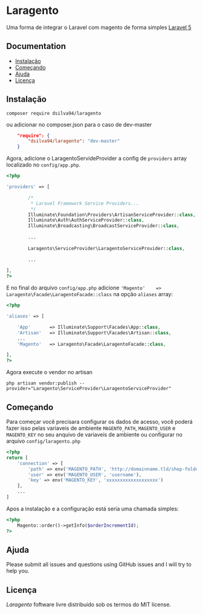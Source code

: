 # Laragento


Uma forma de integrar o Laravel com magento de forma simples [Laravel 5](http://laravel.com/)

## Documentation

* [Instalação](#instalacao)
* [Começando](#comecando)
* [Ajuda](#ajuda)
* [Licença](#licenca)


## Instalação

```
composer require dsilva94/laragento
```
ou adicionar no composer.json para o caso de dev-master

```json
    "require": {
        "dsilva94/laragento": "dev-master"
    }
```
  
Agora, adicione o LaragentoServideProvider a config de `providers` array localizado no `config/app.php`.

```php
<?php

'providers' => [

        /*
         * Laravel Framework Service Providers...
         */
        Illuminate\Foundation\Providers\ArtisanServiceProvider::class,
        Illuminate\Auth\AuthServiceProvider::class,
        Illuminate\Broadcasting\BroadcastServiceProvider::class,
	
        ...
        
        Laragento\ServiceProvider\LaragentoServiceProvider::class,
        
        ...

],
?>
```

E no final do arquivo `config/app.php` adicione `'Magento'    => Laragento\Facade\LaragentoFacade::class` na opção  `aliases` array:

```php
<?php

'aliases' => [

    'App'       => Illuminate\Support\Facades\App::class,
    'Artisan'   => Illuminate\Support\Facades\Artisan::class,
    ...
    'Magento'   => Laragento\Facade\LaragentoFacade::class,

],
?>
```

Agora execute o vendor no artisan
```
php artisan vendor:publish --provider="Laragento\ServiceProvider\LaragentoServiceProvider"
```

## Começando

Para começar você precisara configurar os dados de acesso, você poderá fazer isso pelas variaveis de ambiente `MAGENTO_PATH`, `MAGENTO_USER` e `MAGENTO_KEY` no seu anquivo de variaveis de ambiente ou configurar no arquivo `config/laragento.php` 

```php
<?php
return [
    'connection' => [
        'path' => env('MAGENTO_PATH', 'http://domainname.tld/shop-folder/'),
        'user' => env('MAGENTO_USER', 'username'),
        'key' => env('MAGENTO_KEY', 'xxxxxxxxxxxxxxxxxxx')
    ],
    ...
]
```

Apos a instalação e a configuração está seria uma chamada simples:


```php
<?php
    Magento::order()->getInfo($orderIncrementId);
?>
```


## Ajuda

Please submit all issues and questions using GitHub issues and I will try to help you.

## Licença

*Laragento* foftware livre distribuído sob os termos do MIT license.
